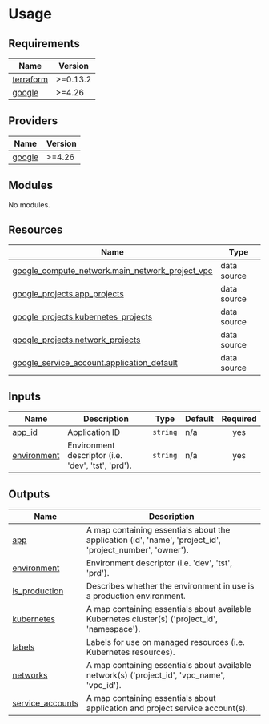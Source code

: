# Usage

<!-- BEGIN_TF_DOCS -->
## Requirements

| Name | Version |
|------|---------|
| <a name="requirement_terraform"></a> [terraform](#requirement\_terraform) | >=0.13.2 |
| <a name="requirement_google"></a> [google](#requirement\_google) | >=4.26 |

## Providers

| Name | Version |
|------|---------|
| <a name="provider_google"></a> [google](#provider\_google) | >=4.26 |

## Modules

No modules.

## Resources

| Name | Type |
|------|------|
| [google_compute_network.main_network_project_vpc](https://registry.terraform.io/providers/hashicorp/google/latest/docs/data-sources/compute_network) | data source |
| [google_projects.app_projects](https://registry.terraform.io/providers/hashicorp/google/latest/docs/data-sources/projects) | data source |
| [google_projects.kubernetes_projects](https://registry.terraform.io/providers/hashicorp/google/latest/docs/data-sources/projects) | data source |
| [google_projects.network_projects](https://registry.terraform.io/providers/hashicorp/google/latest/docs/data-sources/projects) | data source |
| [google_service_account.application_default](https://registry.terraform.io/providers/hashicorp/google/latest/docs/data-sources/service_account) | data source |

## Inputs

| Name | Description | Type | Default | Required |
|------|-------------|------|---------|:--------:|
| <a name="input_app_id"></a> [app\_id](#input\_app\_id) | Application ID | `string` | n/a | yes |
| <a name="input_environment"></a> [environment](#input\_environment) | Environment descriptor (i.e. 'dev', 'tst', 'prd'). | `string` | n/a | yes |

## Outputs

| Name | Description |
|------|-------------|
| <a name="output_app"></a> [app](#output\_app) | A map containing essentials about the application (id', 'name', 'project\_id', 'project\_number', 'owner'). |
| <a name="output_environment"></a> [environment](#output\_environment) | Environment descriptor (i.e. 'dev', 'tst', 'prd'). |
| <a name="output_is_production"></a> [is\_production](#output\_is\_production) | Describes whether the environment in use is a production environment. |
| <a name="output_kubernetes"></a> [kubernetes](#output\_kubernetes) | A map containing essentials about available Kubernetes cluster(s) ('project\_id', 'namespace'). |
| <a name="output_labels"></a> [labels](#output\_labels) | Labels for use on managed resources (i.e. Kubernetes resources). |
| <a name="output_networks"></a> [networks](#output\_networks) | A map containing essentials about available network(s) ('project\_id', 'vpc\_name', 'vpc\_id'). |
| <a name="output_service_accounts"></a> [service\_accounts](#output\_service\_accounts) | A map containing essentials about application and project service account(s). |
<!-- END_TF_DOCS -->
